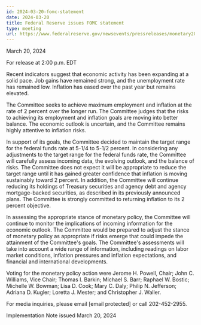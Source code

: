 ```yaml
---
id: 2024-03-20-fomc-statement
date: 2024-03-20
title: Federal Reserve issues FOMC statement
type: meeting
url: https://www.federalreserve.gov/newsevents/pressreleases/monetary20240320a.htm
---
```


March 20, 2024

For release at 2:00 p.m. EDT

Recent indicators suggest that economic activity has been expanding at a solid pace. Job gains have remained strong, and the unemployment rate has remained low. Inflation has eased over the past year but remains elevated.

The Committee seeks to achieve maximum employment and inflation at the rate of 2 percent over the longer run. The Committee judges that the risks to achieving its employment and inflation goals are moving into better balance. The economic outlook is uncertain, and the Committee remains highly attentive to inflation risks.

In support of its goals, the Committee decided to maintain the target range for the federal funds rate at 5-1/4 to 5-1/2 percent. In considering any adjustments to the target range for the federal funds rate, the Committee will carefully assess incoming data, the evolving outlook, and the balance of risks. The Committee does not expect it will be appropriate to reduce the target range until it has gained greater confidence that inflation is moving sustainably toward 2 percent. In addition, the Committee will continue reducing its holdings of Treasury securities and agency debt and agency mortgage-backed securities, as described in its previously announced plans. The Committee is strongly committed to returning inflation to its 2 percent objective.

In assessing the appropriate stance of monetary policy, the Committee will continue to monitor the implications of incoming information for the economic outlook. The Committee would be prepared to adjust the stance of monetary policy as appropriate if risks emerge that could impede the attainment of the Committee's goals. The Committee's assessments will take into account a wide range of information, including readings on labor market conditions, inflation pressures and inflation expectations, and financial and international developments.

Voting for the monetary policy action were Jerome H. Powell, Chair; John C. Williams, Vice Chair; Thomas I. Barkin; Michael S. Barr; Raphael W. Bostic; Michelle W. Bowman; Lisa D. Cook; Mary C. Daly; Philip N. Jefferson; Adriana D. Kugler; Loretta J. Mester; and Christopher J. Waller.

For media inquiries, please email [email protected] or call 202-452-2955.

Implementation Note issued March 20, 2024